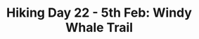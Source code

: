 ---
layout: post
title: "Hiking Day 22 - 5th Feb: Windy Whale Trail"
day_number: 22
post_id: NULL
hike_date: 2009-02-05
km: 10.9
map_number: 12
destination: Hamerkop Hut
overnight: Hamerkop Hut
terrain: Paths
nature_reserve: Whale Trail
notes: NULL
start_coord_lat: NULL
start_coord_long: NULL
end_coord_lat: -34.44875
end_coord_long: 20.668383
start_coord: NULL
destination_coord: 
file_name: 02-05.jpg
description: Blown to the Hammerkop Hut.
link: http://www.cape2kosi.com/2009/02/05/hiking-day-22/
---